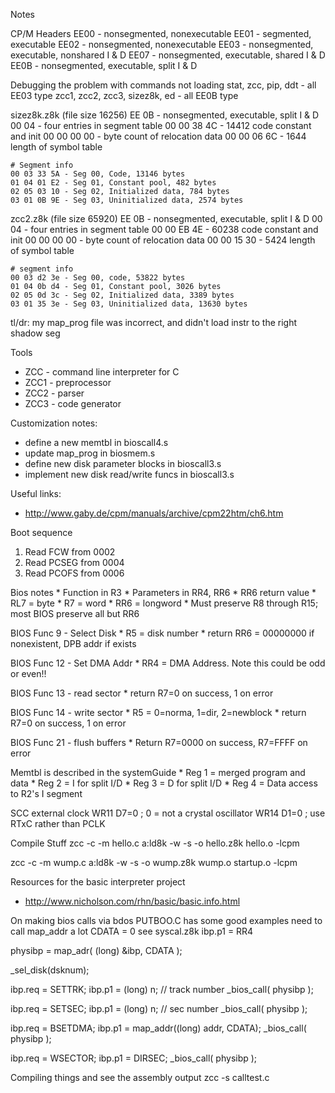 Notes

CP/M Headers
  EE00 - nonsegmented, nonexecutable
  EE01 - segmented, executable
  EE02 - nonsegmented, nonexecutable
  EE03 - nonsegmented, executable, nonshared I & D
  EE07 - nonsegmented, executable, shared I & D
  EE0B - nonsegmented, executable, split I & D

Debugging the problem with commands not loading
  stat, zcc, pip, ddt - all EE03 type
  zcc1, zcc2, zcc3, sizez8k, ed - all EE0B type

  sizez8k.z8k (file size 16256)
    EE 0B - nonsegmented, executable, split I & D
    00 04 - four entries in segment table
    00 00 38 4C - 14412 code constant and init
    00 00 00 00 - byte count of relocation data
    00 00 06 6C - 1644 length of symbol table

    # Segment info
    00 03 33 5A - Seg 00, Code, 13146 bytes
    01 04 01 E2 - Seg 01, Constant pool, 482 bytes
    02 05 03 10 - Seg 02, Initialized data, 784 bytes
    03 01 0B 9E - Seg 03, Uninitialized data, 2574 bytes

  zcc2.z8k (file size 65920)
    EE 0B - nonsegmented, executable, split I & D
    00 04 - four entries in segment table
    00 00 EB 4E - 60238 code constant and init
    00 00 00 00 - byte count of relocation data
    00 00 15 30 - 5424 length of symbol table

    # segment info
    00 03 d2 3e - Seg 00, code, 53822 bytes
    01 04 0b d4 - Seg 01, Constant pool, 3026 bytes
    02 05 0d 3c - Seg 02, Initialized data, 3389 bytes
    03 01 35 3e - Seg 03, Uninitialized data, 13630 bytes

  tl/dr: my map_prog file was incorrect, and didn't load instr to the right shadow seg

Tools
  * ZCC - command line interpreter for C
  * ZCC1 - preprocessor
  * ZCC2 - parser
  * ZCC3 - code generator

Customization notes:
  * define a new memtbl in bioscall4.s
  * update map_prog in biosmem.s
  * define new disk parameter blocks in bioscall3.s
  * implement new disk read/write funcs in bioscall3.s

Useful links:
  * http://www.gaby.de/cpm/manuals/archive/cpm22htm/ch6.htm

Boot sequence
  1) Read FCW from 0002
  2) Read PCSEG from 0004
  3) Read PCOFS from 0006

Bios notes
    * Function in R3
    * Parameters in RR4, RR6
    * RR6 return value
        * RL7 = byte
        * R7 = word
        * RR6 = longword
    * Must preserve R8 through R15; most BIOS preserve all but RR6

BIOS Func 9 - Select Disk
    * R5 = disk number
    * return RR6 = 00000000 if nonexistent, DPB addr if exists

BIOS Func 12 - Set DMA Addr
    * RR4 = DMA Address. Note this could be odd or even!!

BIOS Func 13 - read sector
    * return R7=0 on success, 1 on error

BIOS Func 14 - write sector
    * R5 = 0=norma, 1=dir, 2=newblock
    * return R7=0 on success, 1 on error

BIOS Func 21 - flush buffers
    * Return R7=0000 on success, R7=FFFF on error

Memtbl is described in the systemGuide
    * Reg 1 = merged program and data
    * Reg 2 = I for split I/D
    * Reg 3 = D for split I/D
    * Reg 4 = Data access to R2's I segment

SCC external clock
    WR11 D7=0   ; 0 = not a crystal oscillator
    WR14 D1=0   ; use RTxC rather than PCLK

Compile Stuff
  zcc -c -m hello.c
  a:ld8k -w -s -o hello.z8k hello.o -lcpm

  zcc -c -m wump.c
  a:ld8k -w -s -o wump.z8k wump.o startup.o -lcpm

Resources for the basic interpreter project
  * http://www.nicholson.com/rhn/basic/basic.info.html

On making bios calls via bdos
  PUTBOO.C has some good examples
  need to call map_addr a lot
    CDATA = 0
    see syscal.z8k
  ibp.p1 = RR4

  physibp = map_adr( (long) &ibp, CDATA );

  _sel_disk(dsknum);

  ibp.req = SETTRK;
  ibp.p1 = (long) n; // track number
  _bios_call( physibp );

  ibp.req = SETSEC;
  ibp.p1 = (long) n;  // sec number
  _bios_call( physibp );

  ibp.req = BSETDMA;
  ibp.p1 = map_addr((long) addr, CDATA);
  _bios_call( physibp );

  ibp.req = WSECTOR;
  ibp.p1 = DIRSEC;
  _bios_call( physibp );
  
Compiling things and see the assembly output
  zcc -s calltest.c
